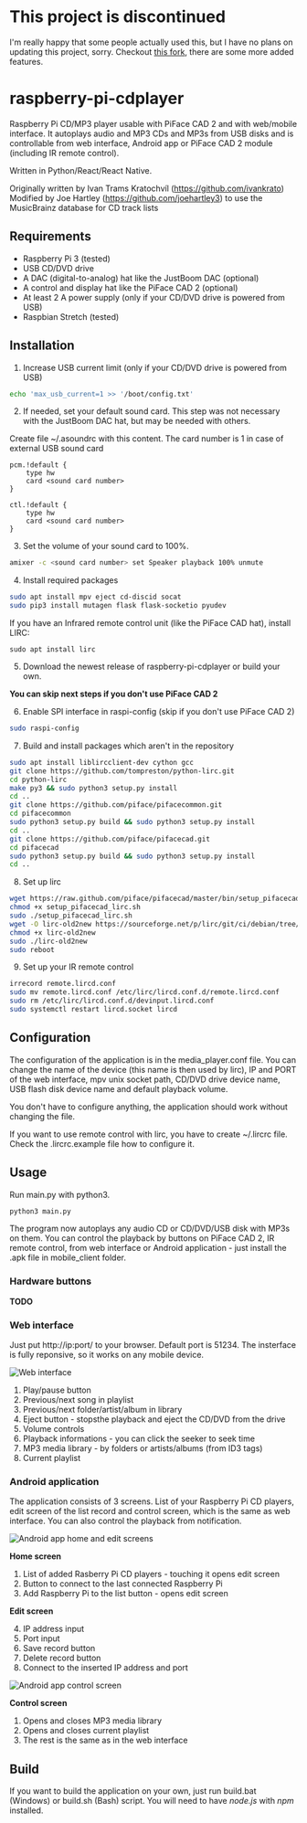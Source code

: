 # This project is discontinued

I'm really happy that some people actually used this, but I have no plans on updating this project, sorry. Checkout [this fork](https://github.com/JoeHartley3/raspberry-pi-cdplayer), there are some more added features.

# raspberry-pi-cdplayer

Raspberry Pi CD/MP3 player usable with PiFace CAD 2 and with web/mobile interface. It autoplays audio and MP3 CDs and
MP3s from USB disks and is controllable from web interface, Android app or PiFace CAD 2 module (including IR
remote control).

Written in Python/React/React Native.

Originally written by Ivan Trams Kratochvíl (https://github.com/ivankrato)
Modified by Joe Hartley (https://github.com/joehartley3) to use the MusicBrainz database for CD track lists

## Requirements

* Raspberry Pi 3 (tested)
* USB CD/DVD drive
* A DAC (digital-to-analog) hat like the JustBoom DAC (optional)
* A control and display hat like the PiFace CAD 2 (optional)
* At least 2 A power supply (only if your CD/DVD drive is powered from USB)
* Raspbian Stretch (tested)

## Installation

1) Increase USB current limit (only if your CD/DVD drive is powered from USB)
```bash
echo 'max_usb_current=1 >> '/boot/config.txt'
```

2) If needed, set your default sound card.  This step was not necessary with the JustBoom DAC hat, but may be needed with others.

Create file ~/.asoundrc with this content. The card number is 1 in case of external USB sound card
```
pcm.!default {
    type hw
    card <sound card number>
}

ctl.!default {
    type hw           
    card <sound card number>
}
```

3) Set the volume of your sound card to 100%.
```bash
amixer -c <sound card number> set Speaker playback 100% unmute
```

4) Install required packages
```bash
sudo apt install mpv eject cd-discid socat
sudo pip3 install mutagen flask flask-socketio pyudev
```

If you have an Infrared remote control unit (like the PiFace CAD hat), install LIRC:
```
sudo apt install lirc
```

5) Download the newest release of raspberry-pi-cdplayer or build your own.

**You can skip next steps if you don't use PiFace CAD 2**

6) Enable SPI interface in raspi-config (skip if you don't use PiFace CAD 2)

```bash
sudo raspi-config
```

7) Build and install packages which aren't in the repository
```bash
sudo apt install liblircclient-dev cython gcc
git clone https://github.com/tompreston/python-lirc.git
cd python-lirc
make py3 && sudo python3 setup.py install
cd ..
git clone https://github.com/piface/pifacecommon.git
cd pifacecommon
sudo python3 setup.py build && sudo python3 setup.py install
cd ..
git clone https://github.com/piface/pifacecad.git
cd pifacecad
sudo python3 setup.py build && sudo python3 setup.py install
cd ..
```

8) Set up lirc
```bash
wget https://raw.github.com/piface/pifacecad/master/bin/setup_pifacecad_lirc.sh 
chmod +x setup_pifacecad_lirc.sh
sudo ./setup_pifacecad_lirc.sh
wget -O lirc-old2new https://sourceforge.net/p/lirc/git/ci/debian/tree/debian/lirc-old2new?format=raw
chmod +x lirc-old2new
sudo ./lirc-old2new
sudo reboot
```

9) Set up your IR remote control
```bash
irrecord remote.lircd.conf
sudo mv remote.lircd.conf /etc/lirc/lircd.conf.d/remote.lircd.conf
sudo rm /etc/lirc/lircd.conf.d/devinput.lircd.conf
sudo systemctl restart lircd.socket lircd
```

## Configuration

The configuration of the application is in the media_player.conf file. You can change the name of the device (this name is then used by lirc), IP and PORT of the web interface, mpv unix socket path, CD/DVD drive device name, USB flash disk device name and default playback volume.

You don't have to configure anything, the application should work without changing the file.

If you want to use remote control with lirc, you have to create ~/.lircrc file. Check the .lircrc.example file how to configure it.

## Usage

Run main.py with python3.

```bash
python3 main.py
```

The program now autoplays any audio CD or CD/DVD/USB disk with MP3s on them. You can control the playback by buttons on PiFace CAD 2, IR remote control, from web interface or Android application - just install the .apk file in mobile_client folder.

### Hardware buttons

**TODO**

### Web interface

Just put http://ip:port/ to your browser. Default port is 51234. The insterface is fully reponsive, so it works on any mobile device.

![Web interface](images/web.png)

1) Play/pause button
2) Previous/next song in playlist
3) Previous/next folder/artist/album in library
4) Eject button - stopsthe playback and eject the CD/DVD from the drive
5) Volume controls
6) Playback informations - you can click the seeker to seek time
7) MP3 media library - by folders or artists/albums (from ID3 tags)
8) Current playlist

### Android application

The application consists of 3 screens. List of your Raspberry Pi CD players, edit screen of the list record and control screen, which is the same as web interface. You can also control the playback from notification.

![Android app home and edit screens](images/phone_home.png)

**Home screen**

1) List of added Rasberry Pi CD players - touching it opens edit screen
2) Button to connect to the last connected Raspberry Pi
3) Add Raspberry Pi to the list button - opens edit screen

**Edit screen**

4) IP address input
5) Port input
6) Save record button
7) Delete record button
8) Connect to the inserted IP address and port

![Android app control screen](images/phone.png)

**Control screen**
1) Opens and closes MP3 media library
2) Opens and closes current playlist
3) The rest is the same as in the web interface

## Build

If you want to build the application on your own, just run build.bat (Windows) or build.sh (Bash) script. You will need to have *node.js* with *npm* installed.
